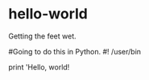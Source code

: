 # hello-world
Getting the feet wet.

#Going to do this in Python.
#! /user/bin

print 'Hello, world!
